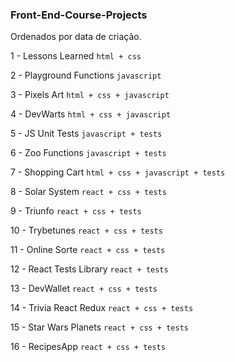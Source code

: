 ### Front-End-Course-Projects

Ordenados por data de criação.

1 - Lessons Learned `html + css`

2 - Playground Functions `javascript`

3 - Pixels Art `html + css + javascript`

4 - DevWarts `html + css + javascript`

5 - JS Unit Tests `javascript + tests`

6 - Zoo Functions `javascript + tests`

7 - Shopping Cart `html + css + javascript + tests`

8 - Solar System `react + css + tests`

9 - Triunfo `react + css + tests`

10 - Trybetunes `react + css + tests`

11 - Online Sorte `react + css + tests`

12 - React Tests Library `react + tests`

13 - DevWallet `react + css + tests`

14 - Trivia React Redux `react + css + tests` 

15 - Star Wars Planets `react + css + tests` 

16 - RecipesApp `react + css + tests` 
